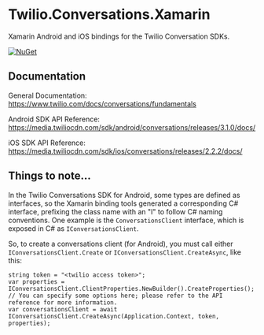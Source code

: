 # Twilio.Conversations.Xamarin
Xamarin Android and iOS bindings for the Twilio Conversation SDKs.

[![NuGet](https://img.shields.io/nuget/v/Twilio.Conversations.Xamarin.svg)](https://www.nuget.org/packages/Twilio.Conversations.Xamarin/)

## Documentation
General Documentation: https://www.twilio.com/docs/conversations/fundamentals

Android SDK API Reference: https://media.twiliocdn.com/sdk/android/conversations/releases/3.1.0/docs/

iOS SDK API Reference: https://media.twiliocdn.com/sdk/ios/conversations/releases/2.2.2/docs/

## Things to note... 
In the Twilio Conversations SDK for Android, some types are defined as interfaces, so the Xamarin binding tools generated a corresponding C# interface, prefixing the class name with an "I" to follow C# naming conventions. One example is the ``ConversationsClient`` interface, which is exposed in C# as ``IConversationsClient``.

So, to create a conversations client (for Android), you must call either ``IConversationsClient.Create`` or ``IConversationsClient.CreateAsync``, like this:
```
string token = "<twilio access token>";
var properties = IConversationsClient.ClientProperties.NewBuilder().CreateProperties(); // You can specify some options here; please refer to the API reference for more information.
var conversationsClient = await IConversationsClient.CreateAsync(Application.Context, token, properties);
```

